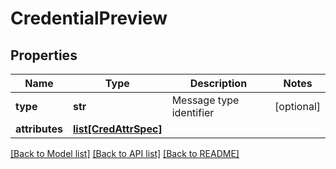 # CredentialPreview

## Properties
Name | Type | Description | Notes
------------ | ------------- | ------------- | -------------
**type** | **str** | Message type identifier | [optional] 
**attributes** | [**list[CredAttrSpec]**](CredAttrSpec.md) |  | 

[[Back to Model list]](../README.md#documentation-for-models) [[Back to API list]](../README.md#documentation-for-api-endpoints) [[Back to README]](../README.md)


